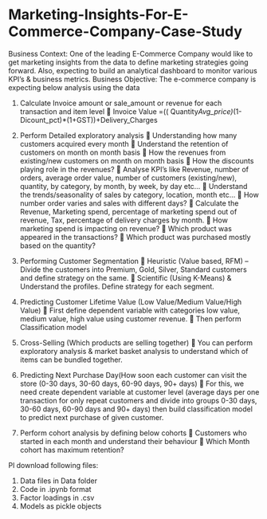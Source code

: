 # Marketing-Insights-For-E-Commerce-Company-Case-Study
Business Context:
One of the leading E-Commerce Company would like to get marketing insights from the data to define marketing strategies going forward. Also, expecting to build an analytical dashboard to
monitor various KPI’s & business metrics.
Business Objective:
The e-commerce company is expecting below analysis using the data
1. Calculate Invoice amount or sale_amount or revenue for each transaction and item level
 Invoice Value =(( Quantity*Avg_price)*(1-Dicount_pct)*(1+GST))+Delivery_Charges

2. Perform Detailed exploratory analysis
 Understanding how many customers acquired every month
 Understand the retention of customers on month on month basis
 How the revenues from existing/new customers on month on month basis
 How the discounts playing role in the revenues?
 Analyse KPI’s like Revenue, number of orders, average order value, number of
customers (existing/new), quantity, by category, by month, by week, by day etc…
 Understand the trends/seasonality of sales by category, location, month etc…
 How number order varies and sales with different days?
 Calculate the Revenue, Marketing spend, percentage of marketing spend out of
revenue, Tax, percentage of delivery charges by month.
 How marketing spend is impacting on revenue?
 Which product was appeared in the transactions?
 Which product was purchased mostly based on the quantity?

3. Performing Customer Segmentation
 Heuristic (Value based, RFM) – Divide the customers into Premium, Gold, Silver,
Standard customers and define strategy on the same.
 Scientific (Using K-Means) & Understand the profiles. Define strategy for each
segment.

4. Predicting Customer Lifetime Value (Low Value/Medium Value/High Value)
 First define dependent variable with categories low value, medium value, high value
using customer revenue.
 Then perform Classification model

5. Cross-Selling (Which products are selling together)
 You can perform exploratory analysis & market basket analysis to understand which
of items can be bundled together.

6. Predicting Next Purchase Day(How soon each customer can visit the store (0-30 days, 30-60
days, 60-90 days, 90+ days)
 For this, we need create dependent variable at customer level (average days per one
transaction for only repeat customers and divide into groups 0-30 days, 30-60 days,
60-90 days and 90+ days) then build classification model to predict next purchase of
given customer.

7. Perform cohort analysis by defining below cohorts
 Customers who started in each month and understand their behaviour
 Which Month cohort has maximum retention?

Pl download following files:
1. Data files in Data folder
2. Code in .ipynb format
3. Factor loadings in .csv 
4. Models as pickle objects
